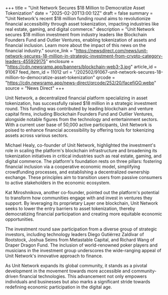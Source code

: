 +++
title = "Unit Network Secures $18 Million to Democratize Asset Tokenization"
date = "2025-02-20T13:00:12Z"
draft = false
summary = "Unit Network's recent $18 million funding round aims to revolutionize financial accessibility through asset tokenization, impacting industries like real estate, gaming, and digital commerce."
description = "Unit Network secures $18 million investment from industry leaders like Blockchain Founders Fund and Outlier Ventures, enabling tokenization of assets and financial inclusion. Learn more about the impact of this news on the financial industry."
source_link = "https://newsdirect.com/news/unit-network-secures-18-million-in-strategic-investment-from-crypto-category-leaders-455929175"
enclosure = "https://cdn.newsramp.app/banners/blockchain-web3-3.jpg"
article_id = 91067
feed_item_id = 11012
url = "/202502/91067-unit-network-secures-18-million-to-democratize-asset-tokenization"
qrcode = "https://cdn.newsramp.app/news-direct/qrcode/252/20/facefiGO.webp"
source = "News Direct"
+++

<p>Unit Network, a decentralized financial platform specializing in asset tokenization, has successfully raised $18 million in a strategic investment round. This funding was contributed by leading blockchain and venture capital firms, including Blockchain Founders Fund and Outlier Ventures, alongside notable figures from the technology and entertainment sectors. With a current user base of 50,000 active participants, Unit Network is poised to enhance financial accessibility by offering tools for tokenizing assets across various sectors.</p><p>Michael Healy, co-founder of Unit Network, highlighted the investment's role in scaling the platform's blockchain infrastructure and broadening its tokenization initiatives in critical industries such as real estate, gaming, and digital commerce. The platform's foundation rests on three pillars: fostering financial inclusion via a cooperative economic model, simplifying crowdfunding processes, and establishing a decentralized ownership exchange. These principles aim to transition users from passive consumers to active stakeholders in the economic ecosystem.</p><p>Kat Miroshnikova, another co-founder, pointed out the platform's potential to transform how communities engage with and invest in ventures they support. By leveraging its proprietary Layer one blockchain, Unit Network seeks to lower the entry barriers to asset tokenization, thereby democratizing financial participation and creating more equitable economic opportunities.</p><p>The investment round saw participation from a diverse group of strategic investors, including technology leaders Diego Gutiérrez Zaldívar of Rootstock, Joshua Seims from Metastable Capital, and Richard Wang of Draper Dragon Fund. The inclusion of world-renowned poker players and musicians in the investment group underscores the wide-ranging appeal of Unit Network's innovative approach to finance.</p><p>As Unit Network expands its global community, it stands as a pivotal development in the movement towards more accessible and community-driven financial technologies. This advancement not only empowers individuals and businesses but also marks a significant stride towards redefining economic participation in the digital age.</p>